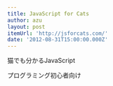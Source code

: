 ```yaml
---
title: JavaScript for Cats
author: azu
layout: post
itemUrl: 'http://jsforcats.com/'
date: '2012-08-31T15:00:00.000Z'
---
```

猫でも分かるJavaScript

プログラミング初心者向け
